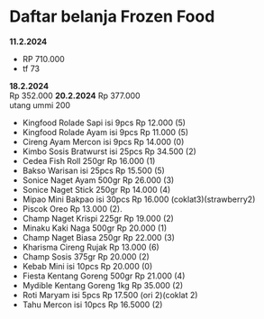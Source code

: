 # Daftar belanja Frozen Food

**11.2.2024**
* RP 710.000
* tf 73

**18.2.2024**<br>
Rp 352.000
**20.2.2024**
Rp 377.000<br>
utang ummi 200
* Kingfood Rolade Sapi isi 9pcs Rp 12.000 (5)
* Kingfood Rolade Ayam isi 9pcs Rp 11.000 (5)
* Cireng Ayam Mercon isi 9pcs Rp 14.000 (0)
* Kimbo Sosis Bratwurst isi 25pcs Rp 34.500 (2)
* Cedea Fish Roll 250gr Rp 16.000 (1)
* Bakso Warisan isi 25pcs Rp 15.500 (5)
* Sonice Naget Ayam 500gr Rp 26.000 (3)
* Sonice Naget Stick 250gr Rp 14.000 (4)
* Mipao Mini Bakpao isi 30pcs Rp 16.000 (coklat3)(strawberry2)
* Piscok Oreo Rp 13.000 (2).
* Champ Naget Krispi 225gr Rp 19.000 (2)
* Minaku Kaki Naga 500gr Rp 20.000 (1)
* Champ Naget Biasa 250gr Rp 22.000 (3)
* Kharisma Cireng Rujak Rp 13.000 (6)
* Champ Sosis 375gr Rp 20.000 (2)
* Kebab Mini isi 10pcs Rp 20.000 (0)
* Fiesta Kentang Goreng 500gr Rp 21.000 (4)
* Mydible Kentang Goreng 1kg Rp 35.000 (2)
* Roti Maryam isi 5pcs Rp 17.500 (ori 2)(coklat 2)
* Tahu Mercon isi 10pcs Rp 16.5000 (2)

